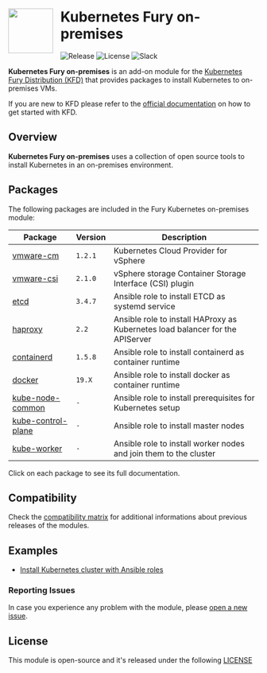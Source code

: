 <h1>
    <img src="https://github.com/sighupio/fury-distribution/blob/master/docs/assets/fury-epta-white.png?raw=true" align="left" width="90" style="margin-right: 15px"/>
    Kubernetes Fury on-premises
</h1>

![Release](https://img.shields.io/badge/Latest%20Release-v1.20.15-blue)
![License](https://img.shields.io/github/license/sighupio/fury-kubernetes-on-premises?label=License)
![Slack](https://img.shields.io/badge/slack-@kubernetes/fury-yellow.svg?logo=slack&label=Slack)

<!-- <KFD-DOCS> -->

**Kubernetes Fury on-premises** is an add-on module for the [Kubernetes Fury Distribution (KFD)][kfd-repo] that provides
packages to install Kubernetes to on-premises VMs.

If you are new to KFD please refer to the [official documentation][kfd-docs] on how to get started with KFD.

## Overview

**Kubernetes Fury on-premises** uses a collection of open source tools to install Kubernetes in an on-premises environment.

## Packages

The following packages are included in the Fury Kubernetes on-premises module:

| Package                                              | Version  | Description                                                                                              |
|------------------------------------------------------|----------|----------------------------------------------------------------------------------------------------------|
| [vmware-cm](katalog/vmware-cm)                       | `1.2.1`  | Kubernetes Cloud Provider for vSphere                                                                    |
| [vmware-csi](katalog/vmware-csi)                     | `2.1.0`  | vSphere storage Container Storage Interface (CSI) plugin                                                 |
| [etcd](roles/etcd)                                   | `3.4.7`  | Ansible role to install ETCD as systemd service                                                          |
| [haproxy](roles/haproxy)                             | `2.2`    | Ansible role to install HAProxy as Kubernetes load balancer for the APIServer                            |
| [containerd](roles/containerd)                       | `1.5.8`  | Ansible role to install containerd as container runtime                                                  |
| [docker](roles/docker)                               | `19.X`   | Ansible role to install docker as container runtime                                                      |
| [kube-node-common](roles/kube-node-common)           | `-`      | Ansible role to install prerequisites for Kubernetes setup                                               |
| [kube-control-plane](roles/kube-control-plane)       | `-`      | Ansible role to install master nodes                                                                     |
| [kube-worker](roles/kube-worker)                     | `-`      | Ansible role to install worker nodes and join them to the cluster                                        |

Click on each package to see its full documentation.

## Compatibility

Check the [compatibility matrix][compatibility-matrix] for additional informations about previous releases of the modules.

## Examples

- [Install Kubernetes cluster with Ansible roles](examples/playbooks)

<!-- Links -->

[compatibility-matrix]: https://github.com/sighupio/fury-kubernetes-on-premises/blob/master/docs/COMPATIBILITY_MATRIX.md
[kfd-repo]: https://github.com/sighupio/fury-distribution
[kfd-docs]: https://docs.kubernetesfury.com/docs/distribution/

<!-- </KFD-DOCS> -->

<!-- <FOOTER> -->

### Reporting Issues

In case you experience any problem with the module, please [open a new issue](https://github.com/sighupio/fury-kubernetes-on-premises/issues/new/choose).

## License

This module is open-source and it's released under the following [LICENSE](LICENSE)

<!-- </FOOTER> -->
